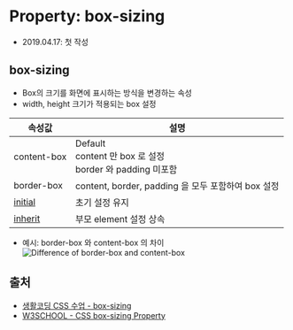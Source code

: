 # Property: box-sizing

- 2019.04.17: 첫 작성

## box-sizing

- Box의 크기를 화면에 표시하는 방식을 변경하는 속성
- width, height 크기가 적용되는 box 설정

| 속성값                          | 설명                                                          |
| ------------------------------- | ------------------------------------------------------------- |
| content-box                     | Default<br>content 만 box 로 설정<br>border 와 padding 미포함 |
| border-box                      | content, border, padding 을 모두 포함하여 box 설정            |
| [initial](./Keyword_initial.md) | 초기 설정 유지                                                |
| [inherit](./Keyword_inherit.md) | 부모 element 설정 상속                                        |

- 예시: border-box 와 content-box 의 차이
  ![Difference of border-box and content-box](https://s3-ap-northeast-2.amazonaws.com/opentutorials-user-file/module/2367/4707.jpeg)

## 출처

- [생활코딩 CSS 수업 - box-sizing](https://opentutorials.org/course/2418/13405)
- [W3SCHOOL - CSS box-sizing Property](https://www.w3schools.com/cssref/css3_pr_box-sizing.asp)
